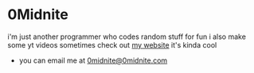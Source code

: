 # 0Midnite
i'm just another programmer who codes random stuff for fun
i also make some yt videos sometimes
check out [my website](https://0midnite.com) it's kinda cool
- you can email me at [0midnite@0midnite.com](mailto:0midnite@0midnite.com)
